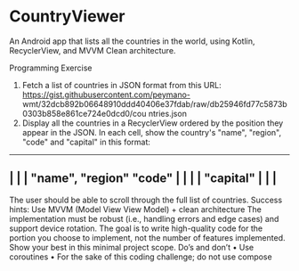 # CountryViewer
An Android app that lists all the countries in the world, using Kotlin, RecyclerView, and MVVM Clean architecture.

Programming Exercise
1. Fetch a list of countries in JSON format from this URL:
   https://gist.githubusercontent.com/peymano-
   wmt/32dcb892b06648910ddd40406e37fdab/raw/db25946fd77c5873b0303b858e861ce724e0dcd0/cou
   ntries.json
2. Display all the countries in a RecyclerView ordered by the position they appear in the JSON. In each
   cell, show the country's "name", "region", "code" and "capital" in this format:
-----------------------------------------------------
| |
| "name", "region" "code" |
| |
| "capital" |
| |
-----------------------------------------------------
The user should be able to scroll through the full list of countries.
Success hints:
Use MVVM (Model View View Model) + clean architecture
The implementation must be robust (i.e., handling errors and edge cases) and support device rotation.
The goal is to write high-quality code for the portion you choose to implement, not the number of
features implemented.
Show your best in this minimal project scope.
Do’s and don’t
• Use coroutines
• For the sake of this coding challenge; do not use compose
